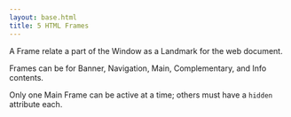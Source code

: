 ```yaml
---
layout: base.html
title: 5 HTML Frames
---
```


A Frame relate a part of the Window as a Landmark for the web document.

Frames can be for Banner, Navigation, Main, Complementary, and Info contents. 

Only one Main Frame can be active at a time; others must have a `hidden` attribute each.




